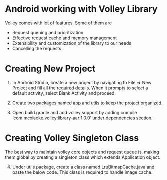  # Android working with Volley Library

Volley comes with lot of features. Some of them are
- Request queuing and prioritization
- Effective request cache and memory management
- Extensibility and customization of the library to our needs
- Cancelling the requests


# Creating New Project
1. In Android Studio, create a new project by navigating to File ⇒ New Project and fill all the required details. When it prompts to select a default activity, select Blank Activity and proceed.

2. Create two packages named app and utils to keep the project organized.

3. Open build.gradle and add volley support by adding
compile ‘com.mcxiaoke.volley:library-aar:1.0.0’ under dependencies section.

# Creating Volley Singleton Class
The best way to maintain volley core objects and request queue is, making them global by creating a singleton class which extends Application object.

4. Under utils package, create a class named LruBitmapCache.java and paste the below code. This class is required to handle image cache.
